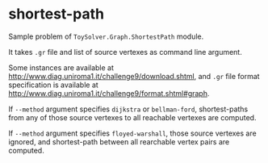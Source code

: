 # shortest-path

Sample problem of `ToySolver.Graph.ShortestPath` module.

It takes `.gr` file and list of source vertexes as command line argument.

Some instances are available at <http://www.diag.uniroma1.it/challenge9/download.shtml>,
and `.gr` file format specification is available at <http://www.diag.uniroma1.it/challenge9/format.shtml#graph>.

If `--method` argument specifies `dijkstra` or `bellman-ford`, shortest-paths
from any of those source vertexes to all reachable vertexes are computed.

If `--method` argument specifies `floyed-warshall`, those source vertexes
are ignored, and shortest-path between all rearchable vertex pairs are computed.
